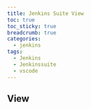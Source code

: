 ```yaml
---
title: Jenkins Suite View
toc: true
toc_sticky: true
breadcrumb: true
categories:
  - jenkins
tags:
  - Jenkins
  - Jenkinssuite
  - vscode
---
```


## View
